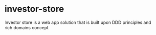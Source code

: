 # investor-store
Investor store is a web app solution that is built upon DDD principles and rich domains concept
